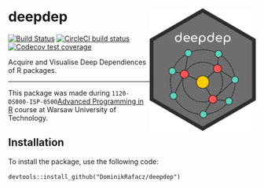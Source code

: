 # deepdep <img src='inst/logo.png' align="right" height="250" />

<!-- badges: start -->
[![Build Status](https://travis-ci.org/DominikRafacz/deepdep.svg?branch=master)](https://travis-ci.org/DominikRafacz/deepdep)
[![CircleCI build status](https://circleci.com/gh/DominikRafacz/deepdep.svg?style=svg)](https://circleci.com/gh/DominikRafacz/deepdep)
[![Codecov test coverage](https://codecov.io/gh/DominikRafacz/deepdep/branch/master/graph/badge.svg)](https://codecov.io/gh/DominikRafacz/deepdep?branch=master)
<!-- badges: end -->

Acquire and Visualise Deep Dependiences of R packages.


----------------------

This package was made during `1120-DS000-ISP-0500`[Advanced Programming in R](https://github.com/mini-pw/2020Z-ProgramowanieWR) course at Warsaw University of Technology.


## Installation

To install the package, use the following code:

```{r}
devtools::install_github("DominikRafacz/deepdep")
```
